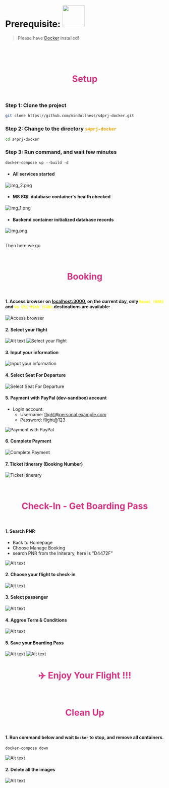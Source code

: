 # Prerequisite: <a href="https://docs.docker.com/get-docker/"><img src="https://1000logos.net/wp-content/uploads/2021/11/Docker-Logo-2013.png" width="69"></a>
> Please have [Docker](https://docs.docker.com/get-docker/) installed! 
>
<br>

#
# <br><span style="color:#D63484; text-align:center; display: block;"> Setup </span> </br>

### Step 1: Clone the project 
```bash
git clone https://github.com/mindullness/s4prj-docker.git
```
### Step 2: Change to the directory <span style="color:orange">`s4prj-docker`</span>
```bash
cd s4prj-docker
```
### Step 3: Run command, and wait few minutes
```css
docker-compose up --build -d
```

- #### All services started
![img_2.png](./readme/img_2.png)
- #### MS SQL database container's health checked
![img_1.png](./readme/img_1.png)
- #### Backend container initialized database records
![img.png](./readme/img.png)

##
Then here we go
##
# <br><span style="color:#D63484; text-align:center; display: block;"> Booking </span> </br>

#### 1. Access browser on <a href="http://localhost:3000/" target="blank">localhost:3000</a>, on the current day, only <span style="color:yellow;">`Hanoi (HAN)`</span> and <span style="color:yellow;">`Ho Chi Minh (SGN)`</span> destinations are available:
![Access browser](./readme/image.png)

#### 2. Select your flight
![Alt text](./readme/select-flt.png)
![Select your flight](./readme/next-btn.png)

#### 3. Input your information
![Input your information](./readme/input-info.png)

#### 4. Select Seat For Departure
![Select Seat For Departure](./readme/seat-select.png)

#### 5. Payment with PayPal (dev-sandbox) account
- Login account:
  - Username: flight@personal.example.com
  - Password: flight@123

![Payment with PayPal](./readme/paypal.png)

#### 6. Complete Payment
![Complete Payment](./readme/pay-complete.png)

#### 7. Ticket itinerary (Booking Number)
![Ticket Itinerary](./readme/itinerary.png)

#
# </br><span style="color:#D63484;text-align:center; display: block">Check-In - Get Boarding Pass</span> </br>

#### 1. Search PNR
- Back to Homepage
- Choose Manage Booking
- search PNR from the Initerary, here is "D4472F"

![Alt text](./readme/manage.png)  

#### 2. Choose your flight to check-in
![Alt text](./readme/choose-flt.png)

#### 3. Select passenger
![Alt text](./readme/select-pax.png)

#### 4. Aggree Term & Conditions
![Alt text](./readme/terms.png)

#### 5. Save your Boarding Pass
![Alt text](./readme/bpass.png) 
![Alt text](./readme/save-bpass.png)

#
#
# <span style="color:#D63484; text-align:center; display: block"> ✈️ Enjoy Your Flight !!! </span> 
##

#
# </br><span style="color:#D63484;text-align:center; display: block">Clean Up</span> </br>

#### 1. Run command below and wait `Docker` to stop, and remove all containers. 

```css
docker-compose down
```
![Alt text](./readme/dkr-compose-down.png)

#### 2. Delete all the images
![Alt text](./readme/delete-images.png)

